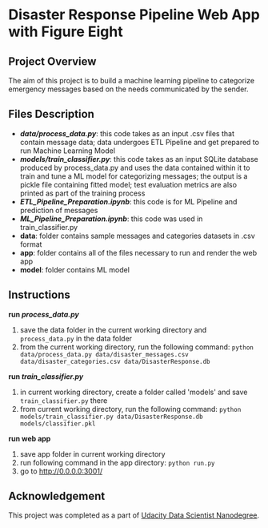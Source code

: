# Disaster Response Pipeline Web App with Figure Eight

## Project Overview
The aim of this project is to build a machine learning pipeline to categorize emergency messages based on the needs communicated by the sender.

## Files Description
 - **_data/process_data.py_**: this code takes as an input .csv files that contain message data; data undergoes ETL Pipeline and get prepared to run Machine Learning Model
 - **_models/train_classifier.py_**: this code takes as an input SQLite database produced by process_data.py and uses the data contained within it to train and tune a ML model for categorizing messages; the output is a pickle file containing fitted model; test evaluation metrics are also printed as part of the training process
 - **_ETL_Pipeline_Preparation.ipynb_**: this code is for ML Pipeline and prediction of messages
 - **_ML_Pipeline_Preparation.ipynb_**: this code was used in train_classifier.py
 - **data**: folder contains sample messages and categories datasets in .csv format
 - **app**: folder contains all of the files necessary to run and render the web app
 - **model**: folder contains ML model

## Instructions
**run _process_data.py_**
1. save the data folder in the current working directory and ```process_data.py``` in the data folder
2. from the current working directory, run the following command: ```python data/process_data.py data/disaster_messages.csv data/disaster_categories.csv data/DisasterResponse.db```

**run _train_classifier.py_**
1. in current working directory, create a folder called 'models' and save ```train_classifier.py``` there
2. from current working directory, run the following command: ```python models/train_classifier.py data/DisasterResponse.db models/classifier.pkl```

**run web app**
1. save app folder in current working directory
2. run following command in the app directory: ```python run.py```
3. go to http://0.0.0.0:3001/


## Acknowledgement
This project was completed as a part of [Udacity Data Scientist Nanodegree](https://www.udacity.com/course/data-scientist-nanodegree--nd025).
